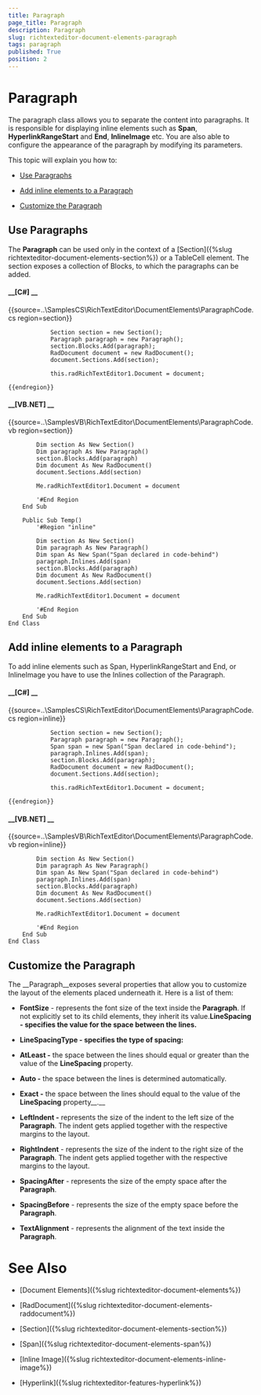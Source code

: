 ```yaml
---
title: Paragraph
page_title: Paragraph
description: Paragraph
slug: richtexteditor-document-elements-paragraph
tags: paragraph
published: True
position: 2
---
```


# Paragraph



The paragraph class allows you to separate the content into paragraphs. It is responsible for displaying inline elements such as
        __Span__, __HyperlinkRangeStart__ and __End__, __InlineImage__ etc.
        You are also able to configure the appearance of the paragraph by modifying its parameters.
      

This topic will explain you how to:

* [Use Paragraphs](#use-paragraphs)

* [Add inline elements to a Paragraph](#add-inline-elements-to-a-paragraph)

* [Customize the Paragraph](#customize-the-paragraph)

## Use Paragraphs

The __Paragraph__ can be used only in the context of a [Section]({%slug richtexteditor-document-elements-section%}) or a
          TableCell element. The section exposes a collection of Blocks, to which the paragraphs can be added.
        

#### __[C#] __

{{source=..\SamplesCS\RichTextEditor\DocumentElements\ParagraphCode.cs region=section}}
	            
	            Section section = new Section();
	            Paragraph paragraph = new Paragraph();          
	            section.Blocks.Add(paragraph);
	            RadDocument document = new RadDocument();
	            document.Sections.Add(section);
	            
	            this.radRichTextEditor1.Document = document;
	
	{{endregion}}



#### __[VB.NET] __

{{source=..\SamplesVB\RichTextEditor\DocumentElements\ParagraphCode.vb region=section}}
	
	        Dim section As New Section()
	        Dim paragraph As New Paragraph()    
	        section.Blocks.Add(paragraph)
	        Dim document As New RadDocument()
	        document.Sections.Add(section)
	
	        Me.radRichTextEditor1.Document = document
	
	        '#End Region
	    End Sub
	
	    Public Sub Temp()
	        '#Region "inline"
	
	        Dim section As New Section()
	        Dim paragraph As New Paragraph()
	        Dim span As New Span("Span declared in code-behind")
	        paragraph.Inlines.Add(span)
	        section.Blocks.Add(paragraph)
	        Dim document As New RadDocument()
	        document.Sections.Add(section)
	
	        Me.radRichTextEditor1.Document = document
	
	        '#End Region
	    End Sub
	End Class



## Add inline elements to a Paragraph

To add inline elements such as Span, HyperlinkRangeStart and End, or InlineImage you have to use the Inlines collection of the Paragraph.

#### __[C#] __

{{source=..\SamplesCS\RichTextEditor\DocumentElements\ParagraphCode.cs region=inline}}
	            
	            Section section = new Section();
	            Paragraph paragraph = new Paragraph();
	            Span span = new Span("Span declared in code-behind");
	            paragraph.Inlines.Add(span);
	            section.Blocks.Add(paragraph);
	            RadDocument document = new RadDocument();
	            document.Sections.Add(section);
	    
	            this.radRichTextEditor1.Document = document;
	
	{{endregion}}



#### __[VB.NET] __

{{source=..\SamplesVB\RichTextEditor\DocumentElements\ParagraphCode.vb region=inline}}
	
	        Dim section As New Section()
	        Dim paragraph As New Paragraph()
	        Dim span As New Span("Span declared in code-behind")
	        paragraph.Inlines.Add(span)
	        section.Blocks.Add(paragraph)
	        Dim document As New RadDocument()
	        document.Sections.Add(section)
	
	        Me.radRichTextEditor1.Document = document
	
	        '#End Region
	    End Sub
	End Class



## Customize the Paragraph

The __Paragraph__exposes several properties that allow you to customize the layout of the elements placed underneath it. Here is a
          list of them:
        

* __FontSize__ - represents the font size of the text inside the __Paragraph__. If not explicitly set to its
              child elements, they inherit its value.__LineSpacing - specifies the value for the space between the lines.__

* __LineSpacingType - specifies the type of spacing:__

* __AtLeast -__ the space between the lines should equal or greater than the value of the __LineSpacing__ property.
                

* __Auto -__ the space between the lines is determined automatically.
                

* __Exact -__ the space between the lines should equal to the value of the __LineSpacing__
                  property__.__

* __LeftIndent -__ represents the size of the indent to the left size of the __Paragraph__.
              The indent gets applied together with the respective margins to the layout.
            

* __RightIndent__ - represents the size of the indent to the right size of the __Paragraph__.
              The indent gets applied together with the respective margins to the layout.
            

* __SpacingAfter__ - represents the size of the empty space after the __Paragraph__.
            

* __SpacingBefore__ - represents the size of the empty space before the __Paragraph__.
            

* __TextAlignment__ - represents the alignment of the text inside the __Paragraph__.
            

# See Also

 * [Document Elements]({%slug richtexteditor-document-elements%})

 * [RadDocument]({%slug richtexteditor-document-elements-raddocument%})

 * [Section]({%slug richtexteditor-document-elements-section%})

 * [Span]({%slug richtexteditor-document-elements-span%})

 * [Inline Image]({%slug richtexteditor-document-elements-inline-image%})

 * [Hyperlink]({%slug richtexteditor-features-hyperlink%})
